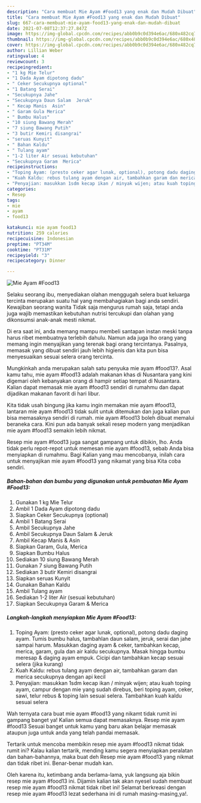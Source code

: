 ```yaml
---
description: "Cara membuat Mie Ayam #Food13 yang enak dan Mudah Dibuat"
title: "Cara membuat Mie Ayam #Food13 yang enak dan Mudah Dibuat"
slug: 667-cara-membuat-mie-ayam-food13-yang-enak-dan-mudah-dibuat
date: 2021-07-08T12:37:27.847Z
image: https://img-global.cpcdn.com/recipes/abb0b9c0d394e6ac/680x482cq70/mie-ayam-food13-foto-resep-utama.jpg
thumbnail: https://img-global.cpcdn.com/recipes/abb0b9c0d394e6ac/680x482cq70/mie-ayam-food13-foto-resep-utama.jpg
cover: https://img-global.cpcdn.com/recipes/abb0b9c0d394e6ac/680x482cq70/mie-ayam-food13-foto-resep-utama.jpg
author: Lillian Weber
ratingvalue: 4
reviewcount: 3
recipeingredient:
- "1 kg Mie Telur"
- "1 Dada Ayam dipotong dadu"
- " Ceker Secukupnya optional"
- "1 Batang Serai"
- "Secukupnya Jahe"
- "Secukupnya Daun Salam  Jeruk"
- " Kecap Manis  Asin"
- " Garam Gula Merica"
- " Bumbu Halus"
- "10 siung Bawang Merah"
- "7 siung Bawang Putih"
- "3 butir Kemiri disangrai"
- "seruas Kunyit"
- " Bahan Kaldu"
- " Tulang ayam"
- "1-2 liter Air sesuai kebutuhan"
- "Secukupnya Garam  Merica"
recipeinstructions:
- "Toping Ayam: (presto ceker agar lunak, optional), potong dadu daging ayam. Tumis bumbu halus, tambahlan daun salam, jeruk, serai dan jahe sampai harum. Masukkan daging ayam &amp; ceker, tambahkan kecap, merica, garam, gula dan air kaldu secukupnya. Masak hingga bumbu meresap &amp; daging ayam empuk. Cicipi dan tambahkan kecap sesuai selera (jika kurang)"
- "Kuah Kaldu: rebus tulang ayam dengan air, tambahkan garam dan merica secukupnya dengan api kecil"
- "Penyajian: masukkan 1sdm kecap ikan / minyak wijen; atau kuah toping ayam, campur dengan mie yang sudah direbus, beri toping ayam, ceker, sawi, telur rebus &amp; toping lain sesuai selera. Tambahkan kuah kaldu sesuai selera"
categories:
- Resep
tags:
- mie
- ayam
- food13

katakunci: mie ayam food13 
nutrition: 259 calories
recipecuisine: Indonesian
preptime: "PT34M"
cooktime: "PT31M"
recipeyield: "3"
recipecategory: Dinner

---
```



![Mie Ayam #Food13](https://img-global.cpcdn.com/recipes/abb0b9c0d394e6ac/680x482cq70/mie-ayam-food13-foto-resep-utama.jpg)

Selaku seorang ibu, menyediakan olahan menggugah selera buat keluarga tercinta merupakan suatu hal yang membahagiakan bagi anda sendiri. Kewajiban seorang  wanita Tidak saja mengurus rumah saja, tetapi anda juga wajib memastikan kebutuhan nutrisi tercukupi dan olahan yang dikonsumsi anak-anak mesti nikmat.

Di era  saat ini, anda memang mampu membeli santapan instan meski tanpa harus ribet membuatnya terlebih dahulu. Namun ada juga lho orang yang memang ingin menyajikan yang terenak bagi orang tercintanya. Pasalnya, memasak yang dibuat sendiri jauh lebih higienis dan kita pun bisa menyesuaikan sesuai selera orang tercinta. 



Mungkinkah anda merupakan salah satu penyuka mie ayam #food13?. Asal kamu tahu, mie ayam #food13 adalah makanan khas di Nusantara yang kini digemari oleh kebanyakan orang di hampir setiap tempat di Nusantara. Kalian dapat memasak mie ayam #food13 sendiri di rumahmu dan dapat dijadikan makanan favorit di hari libur.

Kita tidak usah bingung jika kamu ingin memakan mie ayam #food13, lantaran mie ayam #food13 tidak sulit untuk ditemukan dan juga kalian pun bisa memasaknya sendiri di rumah. mie ayam #food13 boleh dibuat memalui beraneka cara. Kini pun ada banyak sekali resep modern yang menjadikan mie ayam #food13 semakin lebih nikmat.

Resep mie ayam #food13 juga sangat gampang untuk dibikin, lho. Anda tidak perlu repot-repot untuk memesan mie ayam #food13, sebab Anda bisa menyiapkan di rumahmu. Bagi Kalian yang mau mencobanya, inilah cara untuk menyajikan mie ayam #food13 yang nikamat yang bisa Kita coba sendiri.

<!--inarticleads1-->

##### Bahan-bahan dan bumbu yang digunakan untuk pembuatan Mie Ayam #Food13:

1. Gunakan 1 kg Mie Telur
1. Ambil 1 Dada Ayam dipotong dadu
1. Siapkan  Ceker Secukupnya (optional)
1. Ambil 1 Batang Serai
1. Ambil Secukupnya Jahe
1. Ambil Secukupnya Daun Salam &amp; Jeruk
1. Ambil  Kecap Manis &amp; Asin
1. Siapkan  Garam, Gula, Merica
1. Siapkan  Bumbu Halus
1. Sediakan 10 siung Bawang Merah
1. Gunakan 7 siung Bawang Putih
1. Sediakan 3 butir Kemiri disangrai
1. Siapkan seruas Kunyit
1. Gunakan  Bahan Kaldu
1. Ambil  Tulang ayam
1. Sediakan 1-2 liter Air (sesuai kebutuhan)
1. Siapkan Secukupnya Garam &amp; Merica




<!--inarticleads2-->

##### Langkah-langkah menyiapkan Mie Ayam #Food13:

1. Toping Ayam: (presto ceker agar lunak, optional), potong dadu daging ayam. Tumis bumbu halus, tambahlan daun salam, jeruk, serai dan jahe sampai harum. Masukkan daging ayam &amp; ceker, tambahkan kecap, merica, garam, gula dan air kaldu secukupnya. Masak hingga bumbu meresap &amp; daging ayam empuk. Cicipi dan tambahkan kecap sesuai selera (jika kurang)
1. Kuah Kaldu: rebus tulang ayam dengan air, tambahkan garam dan merica secukupnya dengan api kecil
1. Penyajian: masukkan 1sdm kecap ikan / minyak wijen; atau kuah toping ayam, campur dengan mie yang sudah direbus, beri toping ayam, ceker, sawi, telur rebus &amp; toping lain sesuai selera. Tambahkan kuah kaldu sesuai selera




Wah ternyata cara buat mie ayam #food13 yang nikamt tidak rumit ini gampang banget ya! Kalian semua dapat memasaknya. Resep mie ayam #food13 Sesuai banget untuk kamu yang baru akan belajar memasak ataupun juga untuk anda yang telah pandai memasak.

Tertarik untuk mencoba membikin resep mie ayam #food13 nikmat tidak rumit ini? Kalau kalian tertarik, mending kamu segera menyiapkan peralatan dan bahan-bahannya, maka buat deh Resep mie ayam #food13 yang nikmat dan tidak ribet ini. Benar-benar mudah kan. 

Oleh karena itu, ketimbang anda berlama-lama, yuk langsung aja bikin resep mie ayam #food13 ini. Dijamin kalian tak akan nyesel sudah membuat resep mie ayam #food13 nikmat tidak ribet ini! Selamat berkreasi dengan resep mie ayam #food13 lezat sederhana ini di rumah masing-masing,ya!.

